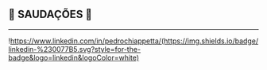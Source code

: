 ## :wave: SAUDAÇÕES 👋
___

!https://www.linkedin.com/in/pedrochiappetta/(https://img.shields.io/badge/linkedin-%230077B5.svg?style=for-the-badge&logo=linkedin&logoColor=white)

